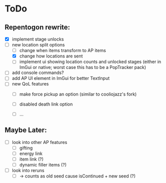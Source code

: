 # ToDo 
## Repentogon rewrite:
- [x] implement stage unlocks
- [ ] new location split options
  - [ ] change when items transform to AP items
  - [x] change how locations are sent
  - [ ] implement ui showing location counts and unlocked stages (either in ImGui or native; worst case this has to be a PopTracker pack)
- [ ] add console commands?
- [ ] add AP UI element in ImGui for better TextInput
- [ ] new QoL features
  - [ ] make force pickup an option (similar to cooliojazz's fork)
  - [ ] disabled death link option
  - [ ] ...


## Maybe Later:
- [ ] look into other AP features
  - [ ] gifting
  - [ ] energy link
  - [ ] item link (?)
  - [ ] dynamic filler items (?)
- [ ] look into reruns
  - [ ] -> counts as old seed cause isContinued + new seed (?)

